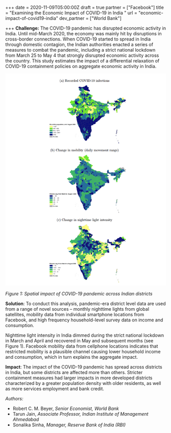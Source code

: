 +++
date = 2020-11-09T05:00:00Z
draft = true
partner = ["Facebook"]
title = "Examining the Economic Impact of COVID-19 in India "
url = "economic-impact-of-covid19-india"
dev_partner = ["World Bank"]

+++
**Challenge:** The COVID-19 pandemic has disrupted economic activity in India. Until mid-March 2020, the economy was mainly hit by disruptions in cross-border connections. When COVID-19 started to spread in India through domestic contagion, the Indian authorities enacted a series of measures to combat the pandemic, including a strict national lockdown from March 25 to May 4 that strongly disrupted economic activity across the country. This study estimates the impact of a differential relaxation of COVID-19 containment policies on aggregate economic activity in India.

![](/india-economic-impact.png)

_Figure 1: Spatial impact of COVID-19 pandemic across Indian districts_

**Solution**: To conduct this analysis, pandemic-era district level data are used from a range of novel sources – monthly nighttime lights from global satellites, mobility data from individual smartphone locations from Facebook, and high frequency household-level survey data on income and consumption.

Nighttime light intensity in India dimmed during the strict national lockdown in March and April and recovered in May and subsequent months (see Figure 1). Facebook mobility data from cellphone locations indicates that restricted mobility is a plausible channel causing lower household income and consumption, which in turn explains the aggregate impact.

**Impact**: The impact of the COVID-19 pandemic has spread across districts in India, but some districts are affected more than others. Stricter containment measures had larger impacts in more developed districts characterized by a greater population density with older residents, as well as more services employment and bank credit.

_Authors:_

* Robert C. M. Beyer, _Senior Economist, World Bank_
* Tarun Jain, _Associate Professor, Indian Institute of Management Ahmedabad_
* Sonalika Sinha, _Manager, Reserve Bank of India (RBI)_
